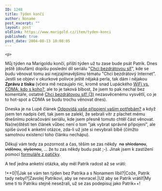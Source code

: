 ```yaml
---
ID: 1248
title: Týden končí
author: Noname
post_excerpt: ""
layout: post
oldlink: https://www.marigold.cz/item/tyden-konci
published: true
post_date: 2004-08-13 10:08:05
---
```

	<p>
Můj týden na Marigoldu končí, příští týden už tu zase bude psát Patrik. Dnes ještě (doufám) dopíšu poslední díl seriálu "<a href="http://www.marigold.cz/?query=Chci+bezdr%E1tovou+s%ED%BB&amp;amount=0&amp;blogid=1">Chci bezdrátovou síť</a>", kde se budu věnovat tomu asi nejzajímavějšímu tématu "Chci bezdrátový Internet". Jestli se objeví v okurkové polívce ještě nějaká perla, tak dám i nějakou <strong>Zprávu z tisku</strong> (včera mě nezaujalo nic, kromě snad Lupáckého <a href="http://www.lupa.cz/clanek.php3?show=3559">WiFi vs. CDMA: kdo s koho?</a>, ale to je taková blbost, že jsem to pak nechal bez komentáře, ostatně <a href="http://chci%20bezdrátovou%20síť!%20(3)/">Chci bezdrátovou síť! (3)</a> nezasvěcenému vysvětlí, co je to hot-spot a CDMA se budu trochu věnovat dnes).</p>
<p>
Dneska je na Lupě článek <a href="http://www.lupa.cz/clanek.php3?show=3562">Odpovídá vaše připojení vašim potřebám?</a> a když jsem ten nadpis četl, tak jsem se zalekl, že sebrali vítr z plachet mému dnešnímu pokračování seriálu, kde jsem přesně tomuto chtěl část věnovat. Na(ne)štěstí ten článek vůbec není o tom "jak vybrat správné připojení", ale spíše úvod k anketní otázce, zda-li už jste si nevybrali blbě (čímžto samotnou existenci toho článku nechápu).</p>
<p>
Děkuji vám tedy za pozornost a čas, těším se zas někdy  <strike>na</strike> <strike>shledanou</strike>, <strike>viděnou</strike>, <strike>slyšenou</strike>, ... že tu zas někdy budu psát ;-). Jinak jsem k zastižení pomocí <a href="http://www.marigold.cz//member/5">formuláře z patičky</a>.</p>
<p>
A teď jedna anketní otázka, aby měl Patrik radost až se vrátí:</p>
<p>
!++0|1|Jak se vám ten týden bez Patrika a s Nonamem líbil?|Cože, Patrik tady nebyl?|Zavolej Patrikovi, aby se nevracel.|Už aby se Patrik vrátil!|My sme ti to Patriku stejně nesežrali, už se zas podepisuj jako Patrik++! </p>

